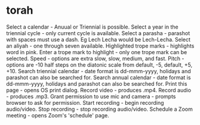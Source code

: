 # torah
Select a calendar - Anuual or Triennial is possible.
Select a year in the triennial cycle - only current cycle is available.
Select a parasha - parashot with spaces must use a dash. Eg Lech Lecha would be Lech-Lecha.
Select an aliyah - one through seven available.
Highlighted trope marks - highlights word in pink.
Enter a trope mark to highlight - only one trope mark can be selected.
Speed - options are extra slow, slow, medium, and fast.
Pitch -  options are -10 half steps on the diatonic scale from default, -5, default, +5, +10.
Search triennial calendar - date format is dd-mmm-yyyy, holidays and parashot can also be searched for.
Search annual calendar - date format is dd-mmm-yyyy, holidays and parashot can also be searched for.
Print this page - opens OS print dialog.
Record video - produces .mp4.
Record audio - produces .mp3.
Grant permission to use mic and camera - prompts browser to ask for permission.
Start recording - begin recording audio/video.
Stop recording - stop recording audio/video.
Schedule a Zoom meeting - opens Zoom's 'schedule' page.
